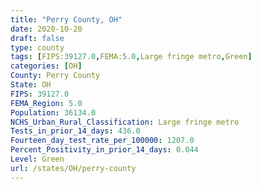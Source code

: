 ```yaml
---
title: "Perry County, OH"
date: 2020-10-20
draft: false
type: county
tags: [FIPS:39127.0,FEMA:5.0,Large fringe metro,Green]
categories: [OH]
County: Perry County
State: OH
FIPS: 39127.0
FEMA_Region: 5.0
Population: 36134.0
NCHS_Urban_Rural_Classification: Large fringe metro
Tests_in_prior_14_days: 436.0
Fourteen_day_test_rate_per_100000: 1207.0
Percent_Positivity_in_prior_14_days: 0.044
Level: Green
url: /states/OH/perry-county
---
```




